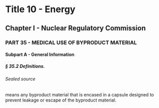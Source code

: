 
# Title 10 - Energy
## Chapter I - Nuclear Regulatory Commission
### PART 35 - MEDICAL USE OF BYPRODUCT MATERIAL
#### Subpart A - General Information
##### § 35.2 Definitions.
###### Sealed source

means any byproduct material that is encased in a capsule designed to prevent leakage or escape of the byproduct material.
